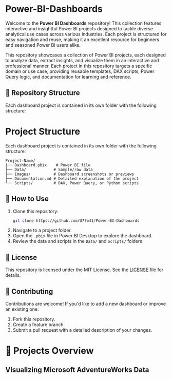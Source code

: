 # Power-BI-Dashboards

Welcome to the **Power BI Dashboards** repository! This collection features interactive and insightful Power BI projects designed to tackle diverse analytical use cases across various industries. Each project is structured for easy navigation and reuse, making it an excellent resource for beginners and seasoned Power BI users alike.

This repository showcases a collection of Power BI projects, each designed to analyze data, extract insights, and visualize them in an interactive and professional manner. Each project in this repository targets a specific domain or use case, providing reusable templates, DAX scripts, Power Query logic, and documentation for learning and reference.

## 🚀 Repository Structure

Each dashboard project is contained in its own folder with the following structure:


# Project Structure

Each dashboard project is contained in its own folder with the following structure:

```
Project-Name/
├── Dashboard.pbix    # Power BI file
├── Data/            # Sample/raw data
├── Images/          # Dashboard screenshots or previews
├── Documentation.md # Detailed explanation of the project
└── Scripts/         # DAX, Power Query, or Python scripts
```


## 🔧 How to Use

1. Clone this repository:
   ```bash
   git clone https://github.com/U77w41/Power-BI-Dashboards
   ```
2. Navigate to a project folder.
3. Open the `.pbix` file in Power BI Desktop to explore the dashboard.
4. Review the data and scripts in the `Data/` and `Scripts/` folders

## 📜 License

This repository is licensed under the MIT License. See the [LICENSE](https://github.com/U77w41/Power-BI-Dashboards?tab=MIT-1-ov-file) file for details.

## 🤝 Contributing

Contributions are welcome! If you'd like to add a new dashboard or improve an existing one:

1. Fork this repository.
2. Create a feature branch.
3. Submit a pull request with a detailed description of your changes.

# 📂 Projects Overview

## Visualizing Microsoft AdventureWorks Data
